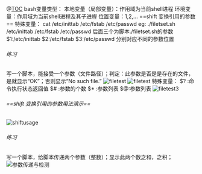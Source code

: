 ﻿@[TOC](Linux中的特殊变量_2019.03.15_12:15-13:00_mage_Linux_log)
bash变量类型：
本地变量（局部变量）：作用域为当前shell进程
环境变量：作用域为当前shell进程及其子进程
位置变量：$1,$2,...
==shift 变换引用的参数==
特殊变量：
cat /etc/inittab /etc/fstab /etc/passwd
eg:  ./filetset.sh  /etc/inittab /etc/fstab /etc/passwd 后面三个为脚本./filetset.sh的参数
$1:/etc/inittab
$2:/etc/fstab
$3:/etc/passwd
分别对应不同的参数位置
###### 练习
写一个脚本，能接受一个参数（文件路径）；判定：此参数是否是是存在的文件，是就显示“OK”；否则显示“No such file.”
![filetest](https://img-blog.csdnimg.cn/20190315222322246.png)
![filetest](https://img-blog.csdnimg.cn/20190315222339922.png)
特殊变量：
$?  :命令执行状态返回值
$#  :参数的个数
$*  :参数列表
$@:参数列表
![filetest3](https://img-blog.csdnimg.cn/2019031522302422.png?x-oss-process=image/watermark,type_ZmFuZ3poZW5naGVpdGk,shadow_10,text_aHR0cHM6Ly9ibG9nLmNzZG4ubmV0L1lvdU9vcHM=,size_16,color_FFFFFF,t_70)
###### ==shift 变换引用的参数用法演示==
![shiftusage](https://img-blog.csdnimg.cn/20190315223906104.png?x-oss-process=image/watermark,type_ZmFuZ3poZW5naGVpdGk,shadow_10,text_aHR0cHM6Ly9ibG9nLmNzZG4ubmV0L1lvdU9vcHM=,size_16,color_FFFFFF,t_70)
###### 练习
写一个脚本，给脚本传递两个参数（整数）；显示此两个数之和，之积；
![参数传递与检测](https://img-blog.csdnimg.cn/20190315225128529.png?x-oss-process=image/watermark,type_ZmFuZ3poZW5naGVpdGk,shadow_10,text_aHR0cHM6Ly9ibG9nLmNzZG4ubmV0L1lvdU9vcHM=,size_16,color_FFFFFF,t_70)

